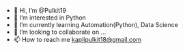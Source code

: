- 👋 Hi, I’m @Pulkit19
- 👀 I’m interested in Python
- 🌱 I’m currently learning Automation(Python), Data Science
- 💞️ I’m looking to collaborate on ...
- 📫 How to reach me kapilpulkit18@gmail.com

<!---
Pulkit19/Pulkit19 is a ✨ special ✨ repository because its `README.md` (this file) appears on your GitHub profile.
You can click the Preview link to take a look at your changes.
--->
